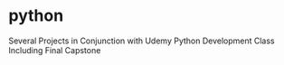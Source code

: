 # python
Several Projects in Conjunction with Udemy Python Development Class Including Final Capstone
